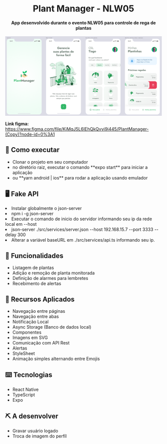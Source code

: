 <h1 align="center">
  Plant Manager - NLW05
</h1>

<h4 align="center">App desenvolvido durante o evento NLW05 para controle de rega de plantas</h4>

![](https://github.com/genivaldosc/plantmanager/blob/dev/assets/preview.png)

**Link figma:** https://www.figma.com/file/KjMqJ5L6IEhQkQvvi9i445/PlantManager-(Copy)?node-id=0%3A1

## 🚀 Como executar

<ul>
  <li> Clonar o projeto em seu computador</li>
  <li> no diretório raiz, executar o comando **expo start** para iniciar a aplicação </li>
  <li> ou **yarn android | ios** para rodar a aplicação usando emulador </li>
</ul>

## 🖥 Fake API

  <li> Instalar globalmente o json-server</li>
  <li> npm i -g json-server</li>
  <li> Executar o comando de inicio do servidor informando seu ip da rede local em --host </li>
  <li> json-server ./src/services/server.json --host 192.168.15.7 --port 3333 --delay 300 </li>
  <li> Alterar a variável baseURL em ./src/services/api.ts informando seu ip.</li>
</ul>

## 💬 Funcionalidades

<ul>
  <li>Listagem de plantas</li>
  <li>Adição e remoção de planta monitorada</li>
  <li>Definição de alarmes para lembretes</li>
  <li>Recebimento de alertas</li>
</ul>

## 📱 Recursos Aplicados

<ul>
  <li>Navegação entre páginas</li>
  <li>Navegação entre abas</li>
  <li>Notificação Local</li>
  <li>Async Storage (Banco de dados local)</li>
  <li>Componentes</li>
  <li>Imagens em SVG</li>
  <li>Comunicação com API Rest</li>
  <li>Alertas</li>
  <li>StyleSheet</li>
  <li>Animação simples alternando entre Emojis</li>
</ul>

## ⌨️ Tecnologias

<ul>
  <li>React Native</li>
  <li>TypeScript</li>
  <li>Expo</li>
</ul>

## ⛏ A desenvolver

<ul>
  <li>Gravar usuário logado</li>
  <li>Troca de imagem do perfíl</li>
</ul>
